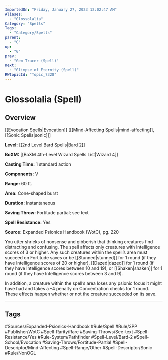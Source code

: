 ```yaml
---
ImportedOn: "Friday, January 27, 2023 12:02:47 AM"
Aliases:
  - "Glossolalia"
Category: "Spells"
Tags:
  - "Category/Spells"
parent:
  - "G"
up:
  - "G"
prev:
  - "Gem Tracer (Spell)"
next:
  - "Glimpse of Eternity (Spell)"
RWtopicId: "Topic_7328"
---
```

# Glossolalia (Spell)
## Overview
[[Evocation Spells|Evocation]] \[[[Mind-Affecting Spells|mind-affecting]], [[Sonic Spells|sonic]]]

**Level:** [[2nd Level Bard Spells|Bard 2]]

**BoXM:** [[BoXM 4th-Level Wizard Spells List|Wizard 4]]

**Casting Time:** 1 standard action

**Components:** V

**Range:** 60 ft.

**Area:** Cone-shaped burst

**Duration:** Instantaneous

**Saving Throw:** Fortitude partial; see text

**Spell Resistance:** Yes

**Source:** Expanded Psionics Handbook (WotC), pg. 220

You utter shrieks of nonsense and gibberish that thinking creatures find distracting and confusing. The spell affects only creatures with Intelligence scores of 3 or higher. Any such creatures within the spell’s area must succeed on Fortitude saves or be [[Stunned|stunned]] for 1 round (if they have Intelligence scores of 20 or higher), [[Dazed|dazed]] for 1 round (if they have Intelligence scores between 10 and 19), or [[Shaken|shaken]] for 1 round (if they have Intelligence scores between 3 and 9).

In addition, a creature within the spell’s area loses any psionic focus it might have had and takes a –4 penalty on Concentration checks for 1 round. These effects happen whether or not the creature succeeded on its save.


---
## Tags
#Sources/Expanded-Psionics-Handbook #Rule/Spell #Rule/3PP #Publisher/WotC #Spell-Rarity/Rare #Saving-Throws/See-text #Spell-Resistance/Yes #Rule-System/Pathfinder #Spell-Level/Bard-2 #Spell-School/Evocation #Saving-Throws/Fortitude-Partial #Spell-Descriptor/Mind-Affecting #Spell-Range/Other #Spell-Descriptor/Sonic #Rule/NonOGL

